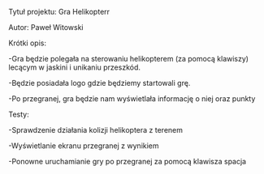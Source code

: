 Tytuł projektu: Gra Helikopterr

Autor: Paweł Witowski

Krótki opis: 

-Gra będzie polegała na sterowaniu helikopterem (za pomocą klawiszy) lecącym w jaskini i unikaniu przeszkód.

-Będzie posiadała logo gdzie będziemy startowali grę.

-Po przegranej, gra będzie nam wyświetlała informację o niej oraz punkty

Testy:

-Sprawdzenie działania kolizji helikoptera z terenem

-Wyświetlanie ekranu przegranej z wynikiem

-Ponowne uruchamianie gry po przegranej za pomocą klawisza spacja
